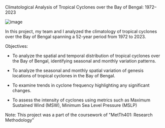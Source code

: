 Climatological Analysis of Tropical Cyclones over the Bay of Bengal: 1972–2023

![image](https://github.com/user-attachments/assets/08db2039-9504-43c8-abac-e55d1905bff4)

In this project, my team and I analyzed the climatology of tropical cyclones over the Bay of Bengal spanning a 52-year period from 1972 to 2023.

Objectives:

* To analyze the spatial and temporal distribution of tropical cyclones over the Bay of Bengal, identifying seasonal and monthly variation patterns.

* To analyze the seasonal and monthly spatial variation of genesis locations of tropical cyclones in the Bay of Bengal.

* To examine trends in cyclone frequency highlighting any significant changes.

* To assess the intensity of cyclones using metrics such as Maximum Sustained Wind (MSW), Minimum Sea Level Pressure (MSLP)


Note: This project was a part of the coursework of "MetTh401: Research Methodology"
